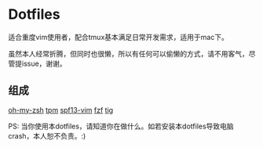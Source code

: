 # Dotfiles
 
适合重度vim使用者，配合tmux基本满足日常开发需求，适用于mac下。

虽然本人经常折腾，但同时也很懒，所以有任何可以偷懒的方式，请不用客气，尽管提issue，谢谢。

## 组成
[oh-my-zsh](https://github.com/robbyrussell/oh-my-zsh)
[tpm](https://github.com/tmux-plugins/tpm)
[spf13-vim](https://github.com/spf13/spf13-vim)
[fzf](https://github.com/junegunn/fzf)
[tig](https://github.com/jonas/tig)

PS: 当你使用本dotfiles，请知道你在做什么。如若安装本dotfiles导致电脑crash，本人恕不负责。:)
